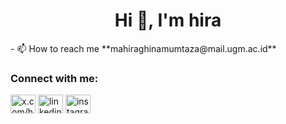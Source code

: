 <h1 align="center">Hi 👋, I'm hira</h1>
- 📫 How to reach me **mahiraghinamumtaza@mail.ugm.ac.id**

<h3 align="left">Connect with me:</h3>
<p align="left">
<a href="https://twitter.com/x.com/heeramumtaza?s=21" target="blank"><img align="center" src="https://raw.githubusercontent.com/rahuldkjain/github-profile-readme-generator/master/src/images/icons/Social/twitter.svg" alt="x.com/heeramumtaza?s=21" height="30" width="40" /></a>
<a href="https://linkedin.com/in/linkedin.com/in/heeramumtaza" target="blank"><img align="center" src="https://raw.githubusercontent.com/rahuldkjain/github-profile-readme-generator/master/src/images/icons/Social/linked-in-alt.svg" alt="linkedin.com/in/heeramumtaza" height="30" width="40" /></a>
<a href="https://instagram.com/instagram.com/heeramumtaza" target="blank"><img align="center" src="https://raw.githubusercontent.com/rahuldkjain/github-profile-readme-generator/master/src/images/icons/Social/instagram.svg" alt="instagram.com/heeramumtaza" height="30" width="40" /></a>
</p>
